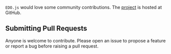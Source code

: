 `EDO.js` would love some community contributions. The [project](https://github.com/MichaelSel/edoJS) is hosted at GitHub.

## Submitting Pull Requests ##

Anyone is welcome to contribute. Please open an issue to propose a feature or report a bug before raising a pull request.

